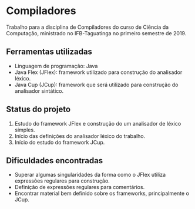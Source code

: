 # Compiladores

Trabalho para a disciplina de Compiladores do curso de Ciência da Computação, ministrado no IFB-Taguatinga no primeiro semestre de 2019.

## Ferramentas utilizadas
- Linguagem de programação: Java
- Java Flex (JFlex): framework utilizado para construção do analisador léxico.
- Java Cup (JCup): framework que será utilizado para construção do analisador sintático.

## Status do projeto
1. Estudo do framework JFlex e construção do um analisador de léxico simples.
2. Início das definições do analisador léxico do trabalho.
3. Início do estudo do framework JCup.

## Dificuldades encontradas
- Superar algumas singularidades da forma como o JFlex utiliza expressões regulares para construção.
- Definição de expressões regulares para comentários.
- Encontrar material bem definido sobre os frameworks, principalmente o JCup.
